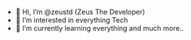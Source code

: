 - 👋 Hi, I’m @zeustd (Zeus The Developer)
- 👀 I’m interested in everything Tech
- 🌱 I’m currently learning everything and much more..

<!---
zeustd/zeustd is a ✨ special ✨ repository because its `README.md` (this file) appears on your GitHub profile.
You can click the Preview link to take a look at your changes.
--->
